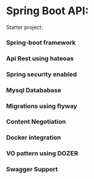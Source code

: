 # Spring Boot API:

Starter project:

### Spring-boot framework
### Api Rest using hateoas
### Spring security enabled
### Mysql Datababase
### Migrations using flyway
### Content Negotiation
### Docker integration
### VO pattern using DOZER
### Swagger Support




